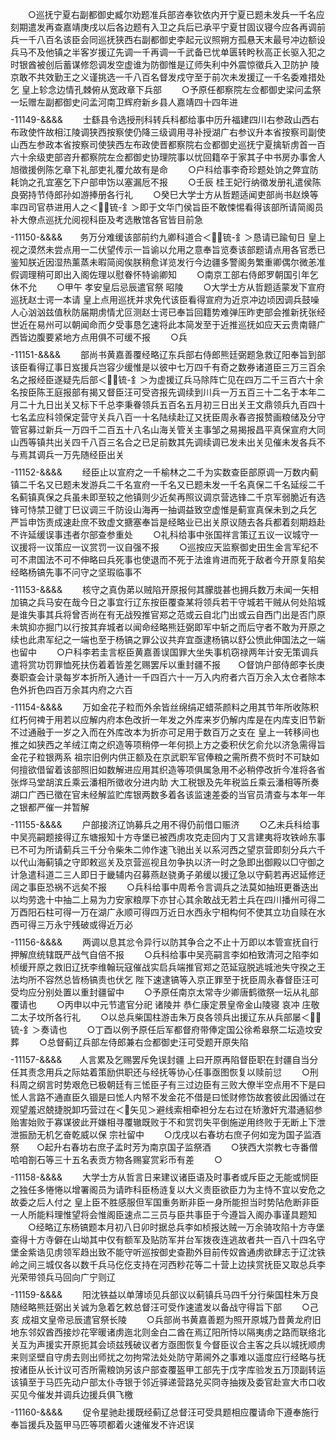 <!-- { "loadSidebar": true } -->
　　○巡抚宁夏右副都御史臧尔劝题准兵部咨奉钦依内开宁夏已题未发兵一千名应刻期遣发再查嘉靖庚戌以后各边题有入卫之兵后已承平宁夏甘固议寝今应各再调前兵一千八百名该臣会同巡抚狭西右副都御史李起元议照朔方孤悬天末最号冲边额设兵马不及他镇之半客岁援辽先调一千再调一千武备已忧单匮转盻秋高正长驱入犯之时银酋被创后蓄谋修怨调发空虚谁为防御惟是辽师失利中外震惊徵兵入卫防护  陵京敢不共效勤王之义谨挑选一千八百名督发戍守至于前次未发援辽一千名委难措处乞  皇上轸念边情孔棘俯从宽政章下兵部
　　○予原任都察院左佥都御史梁问孟祭一坛赠左副都御史问孟河南卫辉府新乡县人嘉靖四十四年进
　　$$$$-11149-&&&&
　　士繇县令选授刑科转兵科都给事中历升福建四川右参政山西右布政使忤故相江陵调狭西按察使仍降三级调用寻补授湖广右参议升本省按察司副使山西左参政本省按察司使狭西左布政使晋都察院右佥都御史巡抚宁夏擒斩虏首一百六十余级吏部咨升都察院左佥都御史协理院事以忧回籍卒于家其子中书房办事舍人旭徵援例陈乞章下礼部吏礼覆允故有是命
　　○户科给事李奇珍题处饷之弊宜防耗饷之孔宜塞乞下户部申饬以塞漏卮不报
　　○壬辰  桂王妃行纳徵发册礼遣侯陈良弼持节侍郎孙如游捧册各行礼
　　○癸巳大学士方从哲题适闻吏部尚书赵焕等率四司官恭进用人之＜锍-釒＞即于文华门侯旨臣不敢悚惕看得该部所请简阁员补大僚点巡抚允阅视科臣及考选散馆各官皆目前急
　　$$$$-11150-&&&&　　务万分难缓该部前约九卿科道合＜锍-釒＞恳请已踰旬日  皇上视之漠然未尝点用一二伏望传示一旨谕以允用之意奉旨览奏该部题请点用各官悉已鉴知朕近因湿热薰蒸未暇简阅俟朕稍愈详览发行今边疆多警阁务繁重卿偶尔微恙准假调理稍可即出入阁佐理以慰眷怀特谕卿知
　　○南京工部右侍郎罗朝国引年乞休不允
　　○甲午  孝安皇后忌辰遣官祭  昭陵
　　○大学士方从哲题适蒙发下宣府巡抚赵士谔一本请  皇上点用巡抚并求免代该臣看得宣府为近京冲边顷因调兵鼓噪人心汹汹兹值秋防届期虏情尤叵测赵士谔已奉旨回籍势难弹压昨吏部会推新抚张经世近在易州可以朝闻命而夕受事恳乞速将此本简发至于近推巡抚如应天云贵南赣广西皆边腹要紧地方点用俱不可缓不报
　　○兵
　　$$$$-11151-&&&&
　　部尚书黄嘉善覆经略辽东兵部右侍郎熊廷弼题急救辽阳奉旨到部该臣看得辽事日岌援兵岂容少缓惟是以彼中七万四千有奇之数券诸道臣三万三百余名之报经臣遂疑先后部＜锍-釒＞为虚援辽兵马除阵亡见在四万二千三百六十余名按臣陈王庭报部有揭又督臣汪可受咨报先调续到川兵一万五百三十二名于本年二月二十九日出关又标下千总李秉眷领兵五百名五月初三日出关王文鼎领兵九百四十七名孟应科领保定营守关兵八百一十名陆续赴辽又抚臣周永春咨报赞画粮储及分守管官募过新兵一万四千二百五十八名山海关管关主事邹之易揭报昌平真保宣府大同山西等镇共出关四千八百三名合之已足前数其先调续调已发未出关见催未发各兵不与焉其调兵一万先随经臣出关
　　$$$$-11152-&&&&
　　经臣止以宣府之一千榆林之二千为实数查臣部原调一万数内蓟镇二千名又已题未发游兵二千名宣府一千名又已题未发一千名真保二千名延绥二千名蓟镇真保之兵虽未即至较之他镇则少近矣再照议调京营选锋二千京军弱脆近有选锋可恃禁卫徤丁巳议调三千防设山海再一抽调益致空虚惟是蓟宣真保未到之兵乞  严旨申饬责成速赴庶不致虚文搪塞奉旨是经略业已出关原议随去各兵都着刻期趋赴不许延缓误事违者尔部查参重处
　　○礼科给事中张国祥言策辽五议一议城守一议援将一议策应一议赏罚一议自强不报
　　○巡按应天监察御史田生金言军纪不可不肃国法不可不伸略曰兵死事也使退而不死于法谁肯进而死于敌者今开原复陷矣经略杨镐先事不问守之坚瑕临事不　　$$$$-11153-&&&&
　　核守之真伪苐以贼陷开原报何其朦胧甚也拥兵数万未闻一矢相加镐之兵马安在哉今日之事宜行辽东按臣覆查某将领兵若干守城若干贼从何处陷城是谁失事其兵将曾否尚在有无战殁推官郑之范或云自北门出或云自西门出是否门原未筑抑亦掘门以行按其弃城者以闻命经略熊廷弼即军中斩之而后守者不敢为开原之续也此肃军纪之一端也至于杨镐之罪公议共弃宜亟逮杨镐以舒公愤此伸国法之一端也留中
　　○户科李若圭言枢臣黄嘉善误国罪大坐失事机窃禄两年计安无策调兵遣将赏功罚罪恤死扶伤着着皆差乞赐罢斥以重封疆不报　　○督饷户部侍郎李长庚奏职查会计录每岁本折所入通计一千四百六十一万入内府者六百万余入太仓者除本色外折色四百万余其内府之六百
　　$$$$-11154-&&&&
　　万如金花子粒而外余皆丝绵绢疋蜡茶颜料之用其节年所收陈积红朽何禆于用若以应解内府本色改折一年发之外库来岁仍解内库是在内库支旧节新不过通融于一岁之入而在外库改本为折亦可足用于数百万之支在  皇上一转移间也推之如狭西之羊绒江南之织造等项稍停一年何损上方之委积伏乞俞允以济急需得旨金花子粒银两系  祖宗旧例内供正额及在京武职军官俸粮之需所费不赀时不可缺如何擅欲借留着该部照旧如数解进应用其织造等项俱属急用不必稍停改折今准将各省张烨马堂胡滨丘乘云潘相所徵收分进内助  大工税银及先年税监丘乘云潘相等所奏湖口广西已徵在官未经解监贮库银两数多着各该监速差委的当官员清查与本年一年之银都严催一并暂解
　　$$$$-11155-&&&&
　　户部接济辽饷募兵之用不得仍前借口赈济
　　○乙未兵科给事中吴亮嗣题接得辽东塘报知十方寺堡已被西虏攻克走回内丁又言建夷将攻铁岭东事已不可为所请蓟兵三千分令柴朱二帅作速飞驰出关以系河西之望京营即刻分兵六千以代山海蓟镇之守即敕巡关及京营巡视且勿争执以济一时之急即出御殿以□守御之计急遣科道二三人即日于畿辅内召募燕赵骁勇子弟缓以援辽急以守蓟若再迟延修迂阔之事臣恐祸不远矣不报
　　○兵科给事中周希令言调兵之法莫如抽班更番迭出以均劳逸十中抽二上易为力安家粮厚下亦甘心其余敢战无若土兵在四川播州可得二万酉阳石柱可得一万在湖广永顺可得四万近日水西永宁相构何不使其立功自赎在水西可得三万永宁残破或得近万必
　　$$$$-11156-&&&&
　　两调以息其忿令异行以防其争合之不止十万即以本管宣抚自行押解庶统辖既严战气自倍不报
　　○兵科给事中吴亮嗣言李如柏致清河之陷李如桢缓开原之救旧辽抚李维翰玩寇催战实启兵端推官郑之范延寇脱逃城池失守揆之王法均所不容然总皆杨镐责也伏乞  陛下速逮镐等入京正罪至于抚臣周永春督臣汪可受均应分别处置以重封疆留中
　　○予原任南京太常寺少卿唐鹤徵祭一坛从礼部覆请也
　　○丙申以中元节遣官分祀  诸陵并  恭仁康定景皇帝金山陵寝  哀冲  庄敬二太子坟所各行礼
　　○以总兵柴国柱游击朱万良各领兵出援辽东从兵部屡＜锍-釒＞奏请也
　　○丁酉以例予原任后军都督府带俸定国公徐希皋祭二坛造坟安葬
　　○总督蓟辽兵部左侍郎兼右佥都御史汪可受题开原失陷
　　$$$$-11157-&&&&　　人言累及乞赐罢斥免误封疆  上曰开原再陷督臣职在封疆自当分任其责念用兵之际姑着策励供职还与经抚等协心任事亟图恢复以赎前愆
　　○刑科周之纲言时势艰危已极朝廷有三恡臣子有三过边臣有三败大僚半空点用不下是曰恡人言路不通直臣久锢是曰恡人内帑不发金花不借是曰恡财修饬故套彼此因循过在观望羞迟兢捷脱卸巧营过在＜矢见＞避线索相牵袒分左右过在矫激奸宄潜通貂参贻害始败于寡谋彼此开嫌相寻覆辙既败于不和赏罚失平倒施逆用终败于无断上下泄泄振励无机乞奋乾威以保  宗社留中
　　○戊戌以右春坊右庶子何如宠为国子监酒祭　　○起升右春坊右庶子孟时芳为南京国子监祭酒
　　○狭西大崇教七寺番僧哈咱劄石等三十五名表贡方物各赐宴赏彩币有差
　　○
　　$$$$-11158-&&&&
　　大学士方从哲言日来建议诸臣语及时事者或斥臣之无能或悯臣之独任多惓惓以增署阁员为请昨科臣杨涟复以大义责臣欲臣力为主恃不宜以安危之故委之后人付之  皇上臣不胜感服但军国重务断非臣一身所能担当时势阽危断非臣一人所能料理惟望将会惟阁臣速点二三员与臣共事臣于今遵旨入阁办事谨具题知
　　○经略辽东杨镐题本月初八日卯时据总兵李如桢报达贼一万余骑攻陷十方寺堡查得十方寺僻在山坳其中仅有额军及贴防军并台军拨夜连逃故者共一百八十四名守堡金紫诰见虏领军趋出致不能守听巡按御史查勘外目前传奴酋通虏欲肆志于辽沈铁岭之间三城仅各以数千兵马仡仡支持在河西粆花等二十营上边挟赏抚臣又取总兵李光荣带领兵马回向广宁则辽
　　$$$$-11159-&&&&
　　阳沈铁益以单薄顷见兵部议以蓟镇兵马四千分行柴国柱朱万良随经略熊廷弼出关诚为急着乞敕总督汪可受作速遣发以备战守得旨下部
　　○己亥  成祖文皇帝忌辰遣官祭长陵
　　○兵部尚书黄嘉善题为照开原城乃昔黄龙府旧地东邻奴酋西接炒花宰暖诸虏迤北则金白二酋在焉辽阳所恃以隔夷虏之路而联络北关互为声援实开原扼其会顷兹残破议者方亟图恢复今督臣议合主客之兵以城抚顺虏来则坚壁自守虏去则出师扰之勿拘常法处处防守苐阃外之事难以遥度应行经略与抚按诸臣从长计议可否所需粮饷另该户部查覆盔甲工部先于戊字库验发五万顶副转运该镇至于马匹先动户部太仆寺银于邻近驿递营路兑买冏寺抽拨及委官赴宣大市口收买见今催发并调兵边援兵俱飞檄
　　$$$$-11160-&&&&
　　促令星驰赴援既经蓟辽总督汪可受具题相应覆请命下遵奉施行奉旨援兵及盔甲马匹等项都着火速催发不许迟误
